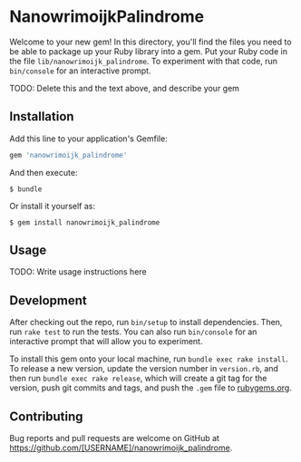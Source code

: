 # NanowrimoijkPalindrome

Welcome to your new gem! In this directory, you'll find the files you need to be able to package up your Ruby library into a gem. Put your Ruby code in the file `lib/nanowrimoijk_palindrome`. To experiment with that code, run `bin/console` for an interactive prompt.

TODO: Delete this and the text above, and describe your gem

## Installation

Add this line to your application's Gemfile:

```ruby
gem 'nanowrimoijk_palindrome'
```

And then execute:

    $ bundle

Or install it yourself as:

    $ gem install nanowrimoijk_palindrome

## Usage

TODO: Write usage instructions here

## Development

After checking out the repo, run `bin/setup` to install dependencies. Then, run `rake test` to run the tests. You can also run `bin/console` for an interactive prompt that will allow you to experiment.

To install this gem onto your local machine, run `bundle exec rake install`. To release a new version, update the version number in `version.rb`, and then run `bundle exec rake release`, which will create a git tag for the version, push git commits and tags, and push the `.gem` file to [rubygems.org](https://rubygems.org).

## Contributing

Bug reports and pull requests are welcome on GitHub at https://github.com/[USERNAME]/nanowrimoijk_palindrome.
